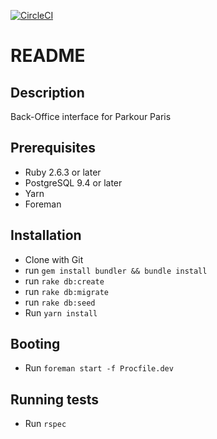 [![CircleCI](https://circleci.com/gh/EmCousin/pkp/tree/master.svg?style=svg)](https://circleci.com/gh/EmCousin/pkp/tree/master)

# README

## Description

Back-Office interface for Parkour Paris

## Prerequisites
* Ruby 2.6.3 or later
* PostgreSQL 9.4 or later
* Yarn
* Foreman

## Installation
* Clone with Git
* run `gem install bundler && bundle install`
* run `rake db:create`
* run `rake db:migrate`
* run `rake db:seed`
* Run `yarn install`

## Booting
* Run `foreman start -f Procfile.dev`

## Running tests
* Run `rspec`

